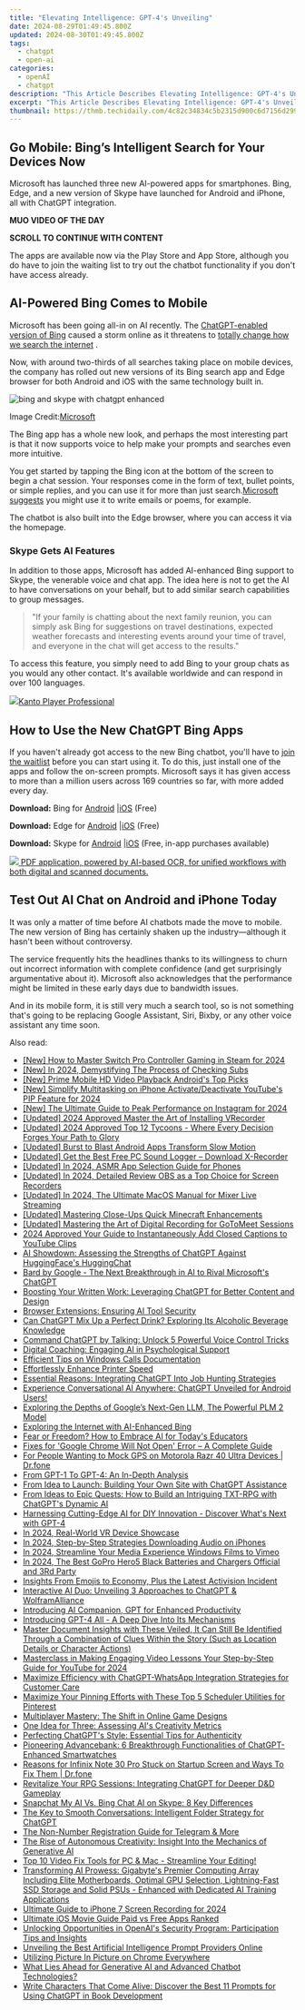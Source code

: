 ```yaml
---
title: "Elevating Intelligence: GPT-4's Unveiling"
date: 2024-08-29T01:49:45.800Z
updated: 2024-08-30T01:49:45.800Z
tags:
  - chatgpt
  - open-ai
categories:
  - openAI
  - chatgpt
description: "This Article Describes Elevating Intelligence: GPT-4's Unveiling"
excerpt: "This Article Describes Elevating Intelligence: GPT-4's Unveiling"
thumbnail: https://thmb.techidaily.com/4c82c34834c5b2315d900c6d7156d299b4653506fdd4854e4158f01327f8a87e.jpg
---
```


## Go Mobile: Bing’s Intelligent Search for Your Devices Now

 Microsoft has launched three new AI-powered apps for smartphones. Bing, Edge, and a new version of Skype have launched for Android and iPhone, all with ChatGPT integration.

 **MUO VIDEO OF THE DAY**

 **SCROLL TO CONTINUE WITH CONTENT**

 The apps are available now via the Play Store and App Store, although you do have to join the waiting list to try out the chatbot functionality if you don't have access already.

## AI-Powered Bing Comes to Mobile

 Microsoft has been going all-in on AI recently. The [ChatGPT-enabled version of Bing](https://www.makeuseof.com/microsoft-bing-gets-chatgpt-ai/) caused a storm online as it threatens to [totally change how we search the internet](https://www.makeuseof.com/is-chatgpt-search-engine-threat/) .

 Now, with around two-thirds of all searches taking place on mobile devices, the company has rolled out new versions of its Bing search app and Edge browser for both Android and iOS with the same technology built in.

![bing and skype with chatgpt enhanced](https://static1.makeuseofimages.com/wordpress/wp-content/uploads/2023/02/bing-and-skype-with-chatgpt-enhanced.jpg)

 Image Credit:[Microsoft](https://blogs.microsoft.com/blog/2023/02/22/the-new-bing-preview-experience-arrives-on-bing-and-edge-mobile-apps-introducing-bing-now-in-skype/)

 The Bing app has a whole new look, and perhaps the most interesting part is that it now supports voice to help make your prompts and searches even more intuitive.

 You get started by tapping the Bing icon at the bottom of the screen to begin a chat session. Your responses come in the form of text, bullet points, or simple replies, and you can use it for more than just search.[Microsoft suggests](https://blogs.microsoft.com/blog/2023/02/22/the-new-bing-preview-experience-arrives-on-bing-and-edge-mobile-apps-introducing-bing-now-in-skype/) you might use it to write emails or poems, for example.

 The chatbot is also built into the Edge browser, where you can access it via the homepage.

### Skype Gets AI Features

 In addition to those apps, Microsoft has added AI-enhanced Bing support to Skype, the venerable voice and chat app. The idea here is not to get the AI to have conversations on your behalf, but to add similar search capabilities to group messages.

> "If your family is chatting about the next family reunion, you can simply ask Bing for suggestions on travel destinations, expected weather forecasts and interesting events around your time of travel, and everyone in the chat will get access to the results."

 To access this feature, you simply need to add Bing to your group chats as you would any other contact. It's available worldwide and can respond in over 100 languages.

<!-- affiliate ads begin -->
<a href="https://secure.2checkout.com/order/checkout.php?PRODS=4742929&QTY=1&AFFILIATE=108875&CART=1"><img src="https://secure.avangate.com/images/merchant/e09fdffe648a30658a9657bbed7b2388/products/boxshot(2).png" border="0">Kanto Player Professional</a>
<!-- affiliate ads end -->
## How to Use the New ChatGPT Bing Apps

 If you haven't already got access to the new Bing chatbot, you'll have to [join the waitlist](https://www.makeuseof.com/try-bing-ai-powered-search-engine/) before you can start using it. To do this, just install one of the apps and follow the on-screen prompts. Microsoft says it has given access to more than a million users across 169 countries so far, with more added every day.

**Download:** Bing for [Android](https://www.anrdoezrs.net/links/7251228/type/dlg/sid/UUmuoUeUpU2022079/https://play.google.com/store/apps/details?id=com.microsoft.bing) |[iOS](https://apps.apple.com/us/app/microsoft-bing-search/id345323231) (Free)

**Download:** Edge for [Android](https://www.anrdoezrs.net/links/7251228/type/dlg/sid/UUmuoUeUpU2022079/https://play.google.com/store/apps/details?id=com.microsoft.emmx) |[iOS](https://apps.apple.com/us/app/microsoft-edge-web-browser/id1288723196) (Free)

**Download:** Skype for [Android](https://www.anrdoezrs.net/links/7251228/type/dlg/sid/UUmuoUeUpU2022079/https://play.google.com/store/apps/details?id=com.skype.raider) |[iOS](https://apps.apple.com/us/app/skype/id304878510) (Free, in-app purchases available)

<!-- affiliate ads begin -->
<a href="https://checkout.abbyy.com/order/checkout.php?PRODS=39254762&QTY=1&AFFILIATE=108875&CART=1"> <img src="https://secure.avangate.com/images/merchant/0e5fb5c76fca16adbee503c9aff393cd/products/11_FR-Badges-NEW-FR-Standard-16-WIN-200.png" border="0"> PDF application, powered by AI-based OCR, for unified workflows with both digital and scanned documents. </a>
<!-- affiliate ads end -->
## Test Out AI Chat on Android and iPhone Today

 It was only a matter of time before AI chatbots made the move to mobile. The new version of Bing has certainly shaken up the industry—although it hasn't been without controversy.

 The service frequently hits the headlines thanks to its willingness to churn out incorrect information with complete confidence (and get surprisingly argumentative about it). Microsoft also acknowledges that the performance might be limited in these early days due to bandwidth issues.

 And in its mobile form, it is still very much a search tool, so is not something that's going to be replacing Google Assistant, Siri, Bixby, or any other voice assistant any time soon.

<ins class="adsbygoogle"
     style="display:block"
     data-ad-format="autorelaxed"
     data-ad-client="ca-pub-7571918770474297"
     data-ad-slot="1223367746"></ins>



<ins class="adsbygoogle"
     style="display:block"
     data-ad-client="ca-pub-7571918770474297"
     data-ad-slot="8358498916"
     data-ad-format="auto"
     data-full-width-responsive="true"></ins>

<span class="atpl-alsoreadstyle">Also read:</span>
<div><ul>
<li><a href="https://screen-capture.techidaily.com/new-how-to-master-switch-pro-controller-gaming-in-steam-for-2024/"><u>[New] How to Master Switch Pro Controller Gaming in Steam for 2024</u></a></li>
<li><a href="https://facebook-video-footage.techidaily.com/new-in-2024-demystifying-the-process-of-checking-subs/"><u>[New] In 2024, Demystifying The Process of Checking Subs</u></a></li>
<li><a href="https://extra-guidance.techidaily.com/new-prime-mobile-hd-video-playback-androids-top-picks/"><u>[New] Prime Mobile HD Video Playback  Android's Top Picks</u></a></li>
<li><a href="https://fox-helps.techidaily.com/new-simplify-multitasking-on-iphone-activatedeactivate-youtubes-pip-feature-for-2024/"><u>[New] Simplify Multitasking on iPhone  Activate/Deactivate YouTube's PIP Feature for 2024</u></a></li>
<li><a href="https://instagram-clips.techidaily.com/new-the-ultimate-guide-to-peak-performance-on-instagram-for-2024/"><u>[New] The Ultimate Guide to Peak Performance on Instagram for 2024</u></a></li>
<li><a href="https://digital-screen-recording.techidaily.com/updated-2024-approved-master-the-art-of-installing-vrecorder/"><u>[Updated] 2024 Approved  Master the Art of Installing VRecorder</u></a></li>
<li><a href="https://screen-capture.techidaily.com/updated-2024-approved-top-12-tycoons-where-every-decision-forges-your-path-to-glory/"><u>[Updated] 2024 Approved  Top 12 Tycoons - Where Every Decision Forges Your Path to Glory</u></a></li>
<li><a href="https://extra-resources.techidaily.com/updated-burst-to-blast-android-apps-transform-slow-motion/"><u>[Updated] Burst to Blast  Android Apps Transform Slow Motion</u></a></li>
<li><a href="https://on-screen-recording.techidaily.com/updated-get-the-best-free-pc-sound-logger-download-x-recorder/"><u>[Updated] Get the Best Free PC Sound Logger – Download X-Recorder</u></a></li>
<li><a href="https://youtube-docs.techidaily.com/ed-in-2024-asmr-app-selection-guide-for-phones/"><u>[Updated] In 2024, ASMR App Selection Guide for Phones</u></a></li>
<li><a href="https://screen-mirroring-recording.techidaily.com/updated-in-2024-detailed-review-obs-as-a-top-choice-for-screen-recorders/"><u>[Updated] In 2024, Detailed Review  OBS as a Top Choice for Screen Recorders</u></a></li>
<li><a href="https://article-posts.techidaily.com/updated-in-2024-the-ultimate-macos-manual-for-mixer-live-streaming/"><u>[Updated] In 2024, The Ultimate MacOS Manual for Mixer Live Streaming</u></a></li>
<li><a href="https://fox-access.techidaily.com/updated-mastering-close-ups-quick-minecraft-enhancements/"><u>[Updated] Mastering Close-Ups  Quick Minecraft Enhancements</u></a></li>
<li><a href="https://screen-video-capture.techidaily.com/updated-mastering-the-art-of-digital-recording-for-gotomeet-sessions/"><u>[Updated] Mastering the Art of Digital Recording for GoToMeet Sessions</u></a></li>
<li><a href="https://facebook-video-share.techidaily.com/2024-approved-your-guide-to-instantaneously-add-closed-captions-to-youtube-clips/"><u>2024 Approved  Your Guide to Instantaneously Add Closed Captions to YouTube Clips</u></a></li>
<li><a href="https://tech-revival.techidaily.com/ai-showdown-assessing-the-strengths-of-chatgpt-against-huggingfaces-huggingchat/"><u>AI Showdown: Assessing the Strengths of ChatGPT Against HuggingFace's HuggingChat</u></a></li>
<li><a href="https://tech-revival.techidaily.com/bard-by-google-the-next-breakthrough-in-ai-to-rival-microsofts-chatgpt/"><u>Bard by Google - The Next Breakthrough in AI to Rival Microsoft's ChatGPT</u></a></li>
<li><a href="https://tech-revival.techidaily.com/boosting-your-written-work-leveraging-chatgpt-for-better-content-and-design/"><u>Boosting Your Written Work: Leveraging ChatGPT for Better Content and Design</u></a></li>
<li><a href="https://tech-revival.techidaily.com/browser-extensions-ensuring-ai-tool-security/"><u>Browser Extensions: Ensuring AI Tool Security</u></a></li>
<li><a href="https://tech-revival.techidaily.com/can-chatgpt-mix-up-a-perfect-drink-exploring-its-alcoholic-beverage-knowledge/"><u>Can ChatGPT Mix Up a Perfect Drink? Exploring Its Alcoholic Beverage Knowledge</u></a></li>
<li><a href="https://tech-revival.techidaily.com/command-chatgpt-by-talking-unlock-5-powerful-voice-control-tricks/"><u>Command ChatGPT by Talking: Unlock 5 Powerful Voice Control Tricks</u></a></li>
<li><a href="https://tech-revival.techidaily.com/digital-coaching-engaging-ai-in-psychological-support/"><u>Digital Coaching: Engaging AI in Psychological Support</u></a></li>
<li><a href="https://windows11.techidaily.com/efficient-tips-on-windows-calls-documentation/"><u>Efficient Tips on Windows Calls Documentation</u></a></li>
<li><a href="https://printer-issues.techidaily.com/effortlessly-enhance-printer-speed/"><u>Effortlessly Enhance Printer Speed</u></a></li>
<li><a href="https://tech-revival.techidaily.com/essential-reasons-integrating-chatgpt-into-job-hunting-strategies/"><u>Essential Reasons: Integrating ChatGPT Into Job Hunting Strategies</u></a></li>
<li><a href="https://tech-revival.techidaily.com/experience-conversational-ai-anywhere-chatgpt-unveiled-for-android-users/"><u>Experience Conversational AI Anywhere: ChatGPT Unveiled for Android Users!</u></a></li>
<li><a href="https://tech-revival.techidaily.com/exploring-the-depths-of-googles-next-gen-llm-the-powerful-plm-2-model/"><u>Exploring the Depths of Google’s Next-Gen LLM, The Powerful PLM 2 Model</u></a></li>
<li><a href="https://tech-revival.techidaily.com/exploring-the-internet-with-ai-enhanced-bing/"><u>Exploring the Internet with AI-Enhanced Bing</u></a></li>
<li><a href="https://tech-revival.techidaily.com/fear-or-freedom-how-to-embrace-ai-for-todays-educators/"><u>Fear or Freedom? How to Embrace AI for Today's Educators</u></a></li>
<li><a href="https://win-answers.techidaily.com/fixes-for-google-chrome-will-not-open-error-a-complete-guide/"><u>Fixes for 'Google Chrome Will Not Open' Error – A Complete Guide</u></a></li>
<li><a href="https://android-location.techidaily.com/for-people-wanting-to-mock-gps-on-motorola-razr-40-ultra-devices-drfone-by-drfone-virtual/"><u>For People Wanting to Mock GPS on Motorola Razr 40 Ultra Devices | Dr.fone</u></a></li>
<li><a href="https://tech-revival.techidaily.com/from-gpt-1-to-gpt-4-an-in-depth-analysis/"><u>From GPT-1 To GPT-4: An In-Depth Analysis</u></a></li>
<li><a href="https://tech-revival.techidaily.com/from-idea-to-launch-building-your-own-site-with-chatgpt-assistance/"><u>From Idea to Launch: Building Your Own Site with ChatGPT Assistance</u></a></li>
<li><a href="https://tech-revival.techidaily.com/from-ideas-to-epic-quests-how-to-build-an-intriguing-txt-rpg-with-chatgpts-dynamic-ai/"><u>From Ideas to Epic Quests: How to Build an Intriguing TXT-RPG with ChatGPT's Dynamic AI</u></a></li>
<li><a href="https://tech-revival.techidaily.com/harnessing-cutting-edge-ai-for-diy-innovation-discover-whats-next-with-gpt-4/"><u>Harnessing Cutting-Edge AI for DIY Innovation - Discover What's Next with GPT-4</u></a></li>
<li><a href="https://extra-guidance.techidaily.com/in-2024-real-world-vr-device-showcase/"><u>In 2024, Real-World VR Device Showcase</u></a></li>
<li><a href="https://extra-skills.techidaily.com/in-2024-step-by-step-strategies-downloading-audio-on-iphones/"><u>In 2024, Step-by-Step Strategies  Downloading Audio on iPhones</u></a></li>
<li><a href="https://vimeo-videos.techidaily.com/in-2024-streamline-your-media-experience-windows-films-to-vimeo/"><u>In 2024, Streamline Your Media Experience  Windows Films to Vimeo</u></a></li>
<li><a href="https://some-skills.techidaily.com/in-2024-the-best-gopro-hero5-black-batteries-and-chargers-official-and-3rd-party/"><u>In 2024, The Best GoPro Hero5 Black Batteries and Chargers  Official and 3Rd Party</u></a></li>
<li><a href="https://tech-revival.techidaily.com/insights-from-emojis-to-economy-plus-the-latest-activision-incident/"><u>Insights From Emojis to Economy, Plus the Latest Activision Incident</u></a></li>
<li><a href="https://tech-revival.techidaily.com/interactive-ai-duo-unveiling-3-approaches-to-chatgpt-and-wolframalliance/"><u>Interactive AI Duo: Unveiling 3 Approaches to ChatGPT & WolframAlliance</u></a></li>
<li><a href="https://tech-revival.techidaily.com/introducing-ai-companion-gpt-for-enhanced-productivity/"><u>Introducing AI Companion, GPT for Enhanced Productivity</u></a></li>
<li><a href="https://tech-revival.techidaily.com/introducing-gpt-4-all-a-deep-dive-into-its-mechanisms/"><u>Introducing GPT-4 All - A Deep Dive Into Its Mechanisms</u></a></li>
<li><a href="https://tech-revival.techidaily.com/master-document-insights-with-these-veiled-it-can-still-be-identified-through-a-combination-of-clues-within-the-story-such-as-location-details-or-character-49/"><u>Master Document Insights with These Veiled, It Can Still Be Identified Through a Combination of Clues Within the Story (Such as Location Details or Character Actions)</u></a></li>
<li><a href="https://youtube-stream.techidaily.com/masterclass-in-making-engaging-video-lessons-your-step-by-step-guide-for-youtube-for-2024/"><u>Masterclass in Making Engaging Video Lessons  Your Step-by-Step Guide for YouTube for 2024</u></a></li>
<li><a href="https://tech-revival.techidaily.com/maximize-efficiency-with-chatgpt-whatsapp-integration-strategies-for-customer-care/"><u>Maximize Efficiency with ChatGPT-WhatsApp Integration Strategies for Customer Care</u></a></li>
<li><a href="https://techtrends.techidaily.com/maximize-your-pinning-efforts-with-these-top-5-scheduler-utilities-for-pinterest/"><u>Maximize Your Pinning Efforts with These Top 5 Scheduler Utilities for Pinterest</u></a></li>
<li><a href="https://games-able.techidaily.com/multiplayer-mastery-the-shift-in-online-game-designs/"><u>Multiplayer Mastery: The Shift in Online Game Designs</u></a></li>
<li><a href="https://tech-revival.techidaily.com/one-idea-for-three-assessing-ais-creativity-metrics/"><u>One Idea for Three: Assessing AI's Creativity Metrics</u></a></li>
<li><a href="https://tech-revival.techidaily.com/perfecting-chatgpts-style-essential-tips-for-authenticity/"><u>Perfecting ChatGPT's Style: Essential Tips for Authenticity</u></a></li>
<li><a href="https://tech-revival.techidaily.com/pioneering-advancebank-6-breakthrough-functionalities-of-chatgpt-enhanced-smartwatches/"><u>Pioneering Advancebank: 6 Breakthrough Functionalities of ChatGPT-Enhanced Smartwatches</u></a></li>
<li><a href="https://fix-guide.techidaily.com/reasons-for-infinix-note-30-pro-stuck-on-startup-screen-and-ways-to-fix-them-drfone-by-drfone-fix-android-problems-fix-android-problems/"><u>Reasons for Infinix Note 30 Pro Stuck on Startup Screen and Ways To Fix Them | Dr.fone</u></a></li>
<li><a href="https://tech-revival.techidaily.com/revitalize-your-rpg-sessions-integrating-chatgpt-for-deeper-dandd-gameplay/"><u>Revitalize Your RPG Sessions: Integrating ChatGPT for Deeper D&D Gameplay</u></a></li>
<li><a href="https://tech-revival.techidaily.com/snapchat-my-ai-vs-bing-chat-ai-on-skype-8-key-differences/"><u>Snapchat My AI Vs. Bing Chat AI on Skype: 8 Key Differences</u></a></li>
<li><a href="https://tech-revival.techidaily.com/the-key-to-smooth-conversations-intelligent-folder-strategy-for-chatgpt/"><u>The Key to Smooth Conversations: Intelligent Folder Strategy for ChatGPT</u></a></li>
<li><a href="https://tech-savvy.techidaily.com/the-non-number-registration-guide-for-telegram-and-more/"><u>The Non-Number Registration Guide for Telegram & More</u></a></li>
<li><a href="https://tech-revival.techidaily.com/the-rise-of-autonomous-creativity-insight-into-the-mechanics-of-generative-ai/"><u>The Rise of Autonomous Creativity: Insight Into the Mechanics of Generative AI</u></a></li>
<li><a href="https://data-wizards.techidaily.com/1720672170263-top-10-video-fix-tools-for-pc-and-mac-streamline-your-editing/"><u>Top 10 Video Fix Tools for PC & Mac - Streamline Your Editing!</u></a></li>
<li><a href="https://tiktok-videos.techidaily.com/transforming-ai-prowess-gigabytes-premier-computing-array-including-elite-motherboards-optimal-gpu-selection-lightning-fast-ssd-storage-and-solid-psus-enhan83/"><u>Transforming AI Prowess: Gigabyte's Premier Computing Array Including Elite Motherboards, Optimal GPU Selection, Lightning-Fast SSD Storage and Solid PSUs - Enhanced with Dedicated AI Training Applications</u></a></li>
<li><a href="https://on-screen-recording.techidaily.com/ultimate-guide-to-iphone-7-screen-recording-for-2024/"><u>Ultimate Guide to iPhone 7 Screen Recording for 2024</u></a></li>
<li><a href="https://extra-lessons.techidaily.com/ultimate-ios-movie-guide-paid-vs-free-apps-ranked/"><u>Ultimate iOS Movie Guide  Paid vs Free Apps Ranked</u></a></li>
<li><a href="https://tech-revival.techidaily.com/unlocking-opportunities-in-openais-security-program-participation-tips-and-insights/"><u>Unlocking Opportunities in OpenAI's Security Program: Participation Tips and Insights</u></a></li>
<li><a href="https://tech-revival.techidaily.com/unveiling-the-best-artificial-intelligence-prompt-providers-online/"><u>Unveiling the Best Artificial Intelligence Prompt Providers Online</u></a></li>
<li><a href="https://extra-resources.techidaily.com/utilizing-picture-in-picture-on-chrome-everywhere/"><u>Utilizing Picture In Picture on Chrome Everywhere</u></a></li>
<li><a href="https://tech-revival.techidaily.com/what-lies-ahead-for-generative-ai-and-advanced-chatbot-technologies/"><u>What Lies Ahead for Generative AI and Advanced Chatbot Technologies?</u></a></li>
<li><a href="https://tech-revival.techidaily.com/write-characters-that-come-alive-discover-the-best-11-prompts-for-using-chatgpt-in-book-development/"><u>Write Characters That Come Alive: Discover the Best 11 Prompts for Using ChatGPT in Book Development</u></a></li>
</ul></div>
